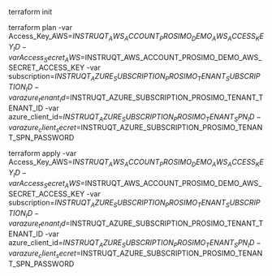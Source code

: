 terraform init

terraform plan -var Access_Key_AWS=$INSTRUQT_AWS_ACCOUNT_PROSIMO_DEMO_AWS_ACCESS_KEY_ID -var Access_Secret_AWS=$INSTRUQT_AWS_ACCOUNT_PROSIMO_DEMO_AWS_SECRET_ACCESS_KEY -var subscription=$INSTRUQT_AZURE_SUBSCRIPTION_PROSIMO_TENANT_SUBSCRIPTION_ID -var azure_tenant_id=$INSTRUQT_AZURE_SUBSCRIPTION_PROSIMO_TENANT_TENANT_ID -var azure_client_id=$INSTRUQT_AZURE_SUBSCRIPTION_PROSIMO_TENANT_SPN_ID -var azure_client_secret=$INSTRUQT_AZURE_SUBSCRIPTION_PROSIMO_TENANT_SPN_PASSWORD

terraform apply -var Access_Key_AWS=$INSTRUQT_AWS_ACCOUNT_PROSIMO_DEMO_AWS_ACCESS_KEY_ID -var Access_Secret_AWS=$INSTRUQT_AWS_ACCOUNT_PROSIMO_DEMO_AWS_SECRET_ACCESS_KEY -var subscription=$INSTRUQT_AZURE_SUBSCRIPTION_PROSIMO_TENANT_SUBSCRIPTION_ID -var azure_tenant_id=$INSTRUQT_AZURE_SUBSCRIPTION_PROSIMO_TENANT_TENANT_ID -var azure_client_id=$INSTRUQT_AZURE_SUBSCRIPTION_PROSIMO_TENANT_SPN_ID -var azure_client_secret=$INSTRUQT_AZURE_SUBSCRIPTION_PROSIMO_TENANT_SPN_PASSWORD

